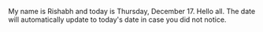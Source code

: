 My name is Rishabh and today is Thursday, December 17. Hello all. The date will automatically update to today's date in case you did not notice.
